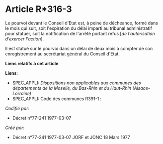 # Article R*316-3

Le pourvoi devant le Conseil d'Etat est, à peine de déchéance, formé dans le mois qui suit, soit l'expiration du délai
imparti au tribunal administratif pour statuer, soit la notification de l'arrêté portant refus [*de l'autorisation d'exercer
l'action*].

Il est statué sur le pourvoi dans un délai de deux mois à compter de son enregistrement au secrétariat général du Conseil
d'Etat.

**Liens relatifs à cet article**

**Liens**:

  - SPEC_APPLI: *Dispositions non applicables aux communes des départements de la Moselle, du Bas-Rhin et du Haut-Rhin (Alsace-Lorraine)*
  - SPEC_APPLI: Code des communes R391-1 :

_Codifié par_:

  - Décret n°77-241 1977-03-07

_Créé par_:

  - Décret n°77-241 1977-03-07 JORF et JONC 18 Mars 1977

